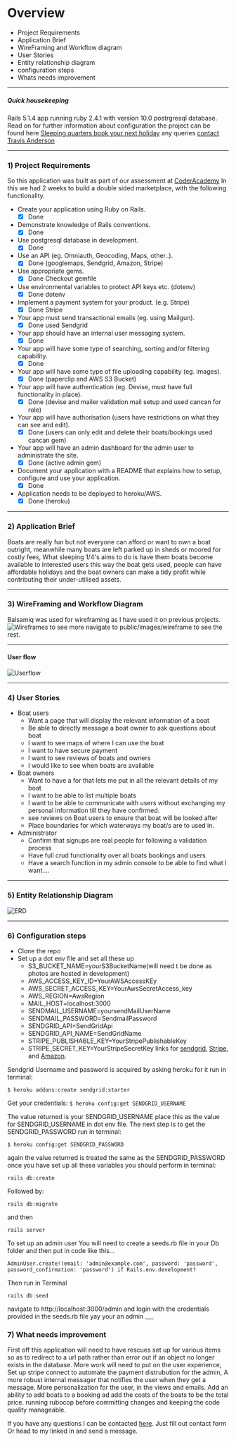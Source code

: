 # Overview
  * Project Requirements
  * Application Brief
  * WireFraming and Workflow diagram
  * User Stories
  * Entity relationship diagram
  * configuration steps
  * Whats needs improvement
___
##### Quick housekeeping #####
  Rails 5.1.4 app running ruby 2.4.1 with version 10.0 postrgresql database. Read on for further information about configuration the project can be found here [Sleeping quarters book your next holiday](https://rocky-atoll-94227.herokuapp.com/) any queries [contact Travis Anderson](https://travis-anderson83.github.io/contact.html)
____
### 1) Project Requirements ###
  So this application was built as part of our assessment at [CoderAcademy](https://coderacademy.edu.au/) In this we had 2 weeks to build a double sided marketplace, with the following functionality.
  * Create your application using Ruby on Rails.
    - [x] Done
  * Demonstrate knowledge of Rails conventions.
    - [x] Done
  * Use postgresql database in development.
    - [x] Done
  * Use an API (eg. Omniauth, Geocoding, Maps, other..).
    - [x] Done (googlemaps, Sendgrid, Amazon, Stripe)
  * Use appropriate gems.
    - [x] Done Checkout gemfile
  * Use environmental variables to protect API keys etc. (dotenv)
    - [x] Done dotenv
  * Implement a payment system for your product. (e.g. Stripe)
    - [x] Done Stripe
  * Your app must send transactional emails (eg. using Mailgun).
    - [x] Done used Sendgrid
  * Your app should have an internal user messaging system.
    - [x] Done
  * Your app will have some type of searching, sorting and/or filtering capability.
    - [x] Done
  * Your app will have some type of file uploading capability (eg. images).
    - [x] Done (paperclip and AWS S3 Bucket)
  * Your app will have authentication (eg. Devise, must have full functionality in place).
    - [x] Done (devise and mailer  validation mail setup and used cancan for role)
  * Your app will have authorisation (users have restrictions on what they can see and edit).
    - [x] Done (users can only edit and delete their boats/bookings used cancan gem)
  * Your app will have an admin dashboard for the admin user to administrate the site.
    - [x] Done (active admin gem)
  * Document your application with a README that explains how to setup, configure and use your application.
    - [x] Done
  * Application needs to be deployed to heroku/AWS.
    - [x] Done (heroku)
____
### 2) Application Brief ###  
Boats are really fun but not everyone can afford or want to own a boat outright, meanwhile many boats are left
parked up in sheds or moored for costly fees, What sleeping 1/4's aims to do is have them boats become available to interested
users this way the boat gets used, people can have affordable holidays and the boat owners can make a tidy profit while contributing their under-utilised assets.
___
### 3) WireFraming and Workflow Diagram ###

Balsamiq was used for wireframing as I have used it on previous projects.
![Wireframes](public/images/wireframe/homepage.png?raw=true)
to see more navigate to public/images/wireframe to see the rest.
____
#### User flow ###
![Userflow](public/images/userFlow.png?raw=true)
___
### 4) User Stories ###
* Boat users
  * Want a page that will display the  relevant information of a boat
  * Be able to directly message a boat owner to ask questions about boat
  * I want to see maps of where I can use the boat
  * I want to have secure payment
  * I want to see reviews of boats and owners
  * I would like to see when boats are available
* Boat owners
  * Want to have a for that lets me put in all the relevant details of my boat
  * I want to be able to list multiple boats
  * I want to be able to communicate with users without exchanging my personal information till they have confirmed.
  * see reviews on Boat users to ensure that boat will be looked after
  * Place boundaries for which waterways my boat/s are to used in.
* Administrator
  * Confirm that signups are real people for following a validation process
  * Have full crud functionality over all boats bookings and users
  * Have a search function in my admin console to be able to find what I want....
___
### 5) Entity Relationship Diagram ###
![ERD](public/images/erd.png?raw=true)

___
### 6) Configuration steps
  * Clone the repo
  * Set up a dot env file and set all these up
    * S3_BUCKET_NAME=yourS3BucketName(will need t be done as photos are hosted in development)
    * AWS_ACCESS_KEY_ID=YourAWSAccessKEy
    * AWS_SECRET_ACCESS_KEY=YourAwsSecretAccess_key
    * AWS_REGION=AwsRegion
    * MAIL_HOST=localhost:3000
    * SENDMAIL_USERNAME=yoursendMailUserName
    * SENDMAIL_PASSWORD=SendmailPassword
    * SENDGRID_API=SendGridApi
    * SENDGRID_API_NAME=SendGridName
    * STRIPE_PUBLISHABLE_KEY=YourStripePublishableKey
    * STRIPE_SECRET_KEY=YourStripeSecretKey
    links for [sendgrid](https://app.sendgrid.com), [Stripe](https://dashboard.stripe.com), and [Amazon](https://signin.aws.amazon.com).

Sendgrid Username and password is acquired by asking heroku for it run in terminal:

```
$ heroku addons:create sendgrid:starter
```

Get your credentials: ```$ heroku config:get SENDGRID_USERNAME```

The value returned is your SENDGRID_USERNAME place this as the value for SENDGRID_USERNAME in dot env file.
The next step is to get the SENDGRID_PASSWORD run in terminal:

```
$ heroku config:get SENDGRID_PASSWORD
```

again the value returned is treated the same as the SENDGRID_PASSWORD
once you have set up all these variables you should perform in terminal:

```
rails db:create
```

Followed by:

```
rails db:migrate
```

and then

```
rails server
```

To set up an admin user You will need to create a seeds.rb file in your Db folder and then put in code like this...

```
AdminUser.create!(email: 'admin@example.com', password: 'password', password_confirmation: 'password') if Rails.env.development?  
```

Then run in Terminal

```
rails db:seed
```

navigate to http://localhost:3000/admin
and login with the credentials provided in the seeds.rb file yay your an admin
      ___
### 7) What needs improvement ###
  First off this application will need to have rescues set up for various items so as to redirect to a url path rather than error out if an object no longer exists in the database. More work will need to put on the user experience, Set up stripe connect to automate the payment distrubution for the admin, A more robust internal messager that notifies the user when they get a message. More personalization for the user, in the views and emails. Add an ability to add boats to a booking ad add the costs of the boats to be the total price. running rubocop before committing changes and keeping the code quality manageable.

  If you have any questions I can be contacted [here](https://travis-anderson83.github.io/contact.html). Just fill out contact form Or head to my linked in and send a message.
